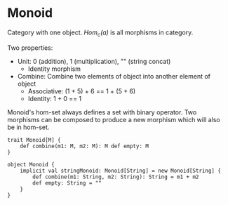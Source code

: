 # Monoid

Category with one object. _Hom<sub>c</sub>(a)_ is all morphisms in category.

Two properties:
* Unit: 0 (addition), 1 (multiplication), "" (string concat)
    * Identity morphism
* Combine: Combine two elements of object into another element of object
    * Associative: (1 + 5) + 6 == 1 + (5 + 6)
    * Identity: 1 + 0 == 1

Monoid's hom-set always defines a set with binary operator. Two morphisms can be composed to produce a new morphism which will also be in hom-set.

```
trait Monoid[M] {
    def combine(m1: M, m2: M): M def empty: M
}

object Monoid {
    implicit val stringMonoid: Monoid[String] = new Monoid[String] {
        def combine(m1: String, m2: String): String = m1 + m2
        def empty: String = ""
    }
}
```
